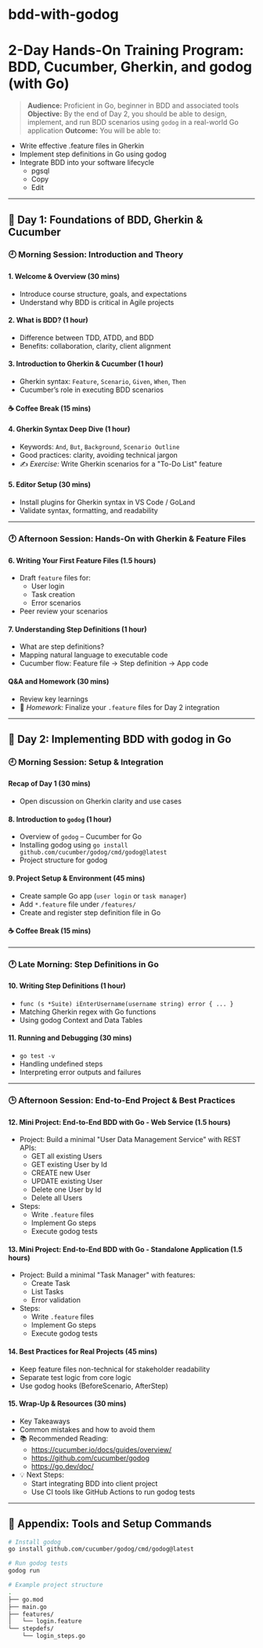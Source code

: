 # bdd-with-godog
# 2-Day Hands-On Training Program: BDD, Cucumber, Gherkin, and godog (with Go)

> **Audience:** Proficient in Go, beginner in BDD and associated tools  
> **Objective:** By the end of Day 2, you should be able to design, implement, and run BDD scenarios using `godog` in a real-world Go application
> **Outcome:** You will be able to:
- Write effective .feature files in Gherkin
- Implement step definitions in Go using godog
- Integrate BDD into your software lifecycle
    - pgsql
    - Copy
    - Edit

---

## 📅 **Day 1: Foundations of BDD, Gherkin & Cucumber**

### 🕘 Morning Session: Introduction and Theory

#### 1. Welcome & Overview (30 mins)
- Introduce course structure, goals, and expectations
- Understand why BDD is critical in Agile projects

#### 2. What is BDD? (1 hour)
- Difference between TDD, ATDD, and BDD
- Benefits: collaboration, clarity, client alignment

#### 3. Introduction to Gherkin & Cucumber (1 hour)
- Gherkin syntax: `Feature`, `Scenario`, `Given`, `When`, `Then`
- Cucumber’s role in executing BDD scenarios

#### ☕ Coffee Break (15 mins)

#### 4. Gherkin Syntax Deep Dive (1 hour)
- Keywords: `And`, `But`, `Background`, `Scenario Outline`
- Good practices: clarity, avoiding technical jargon
- ✍️ *Exercise:* Write Gherkin scenarios for a "To-Do List" feature

#### 5. Editor Setup (30 mins)
- Install plugins for Gherkin syntax in VS Code / GoLand
- Validate syntax, formatting, and readability

---

### 🕐 Afternoon Session: Hands-On with Gherkin & Feature Files

#### 6. Writing Your First Feature Files (1.5 hours)
- Draft `feature` files for:
  - User login
  - Task creation
  - Error scenarios
- Peer review your scenarios

#### 7. Understanding Step Definitions (1 hour)
- What are step definitions?
- Mapping natural language to executable code
- Cucumber flow: Feature file → Step definition → App code

#### Q&A and Homework (30 mins)
- Review key learnings
- 📝 *Homework:* Finalize your `.feature` files for Day 2 integration

---

## 📅 **Day 2: Implementing BDD with godog in Go**

### 🕘 Morning Session: Setup & Integration

#### Recap of Day 1 (30 mins)
- Open discussion on Gherkin clarity and use cases

#### 8. Introduction to `godog` (1 hour)
- Overview of `godog` – Cucumber for Go
- Installing godog using `go install github.com/cucumber/godog/cmd/godog@latest`
- Project structure for godog

#### 9. Project Setup & Environment (45 mins)
- Create sample Go app (`user login` or `task manager`)
- Add `*.feature` file under `/features/`
- Create and register step definition file in Go

#### ☕ Coffee Break (15 mins)

---

### 🕐 Late Morning: Step Definitions in Go

#### 10. Writing Step Definitions (1 hour)
- `func (s *Suite) iEnterUsername(username string) error { ... }`
- Matching Gherkin regex with Go functions
- Using godog Context and Data Tables

#### 11. Running and Debugging (30 mins)
- `go test -v`
- Handling undefined steps
- Interpreting error outputs and failures

---

### 🕒 Afternoon Session: End-to-End Project & Best Practices

#### 12. Mini Project: End-to-End BDD with Go - Web Service (1.5 hours)
- Project: Build a minimal "User Data Management Service" with REST APIs:
  - GET all existing Users
  - GET existing User by Id
  - CREATE new User
  - UPDATE existing User
  - Delete one User by Id
  - Delete all Users
- Steps:
  - Write `.feature` files
  - Implement Go steps
  - Execute godog tests

#### 13. Mini Project: End-to-End BDD with Go - Standalone Application (1.5 hours)
- Project: Build a minimal "Task Manager" with features:
  - Create Task
  - List Tasks
  - Error validation
- Steps:
  - Write `.feature` files
  - Implement Go steps
  - Execute godog tests

#### 14. Best Practices for Real Projects (45 mins)
- Keep feature files non-technical for stakeholder readability
- Separate test logic from core logic
- Use godog hooks (BeforeScenario, AfterStep)

#### 15. Wrap-Up & Resources (30 mins)
- Key Takeaways
- Common mistakes and how to avoid them
- 📚 Recommended Reading:
  - https://cucumber.io/docs/guides/overview/
  - https://github.com/cucumber/godog
  - https://go.dev/doc/
- 💡 Next Steps:
  - Start integrating BDD into client project
  - Use CI tools like GitHub Actions to run godog tests

---

## 📎 Appendix: Tools and Setup Commands

```bash
# Install godog
go install github.com/cucumber/godog/cmd/godog@latest

# Run godog tests
godog run

# Example project structure
.
├── go.mod
├── main.go
├── features/
│   └── login.feature
└── stepdefs/
    └── login_steps.go
